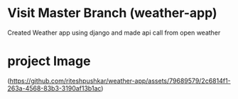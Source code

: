 # Visit Master Branch (weather-app)
Created Weather app using django and made api call from open weather
# project Image
(https://github.com/riteshpushkar/weather-app/assets/79689579/2c6814f1-263a-4568-83b3-3190af13b1ac)
